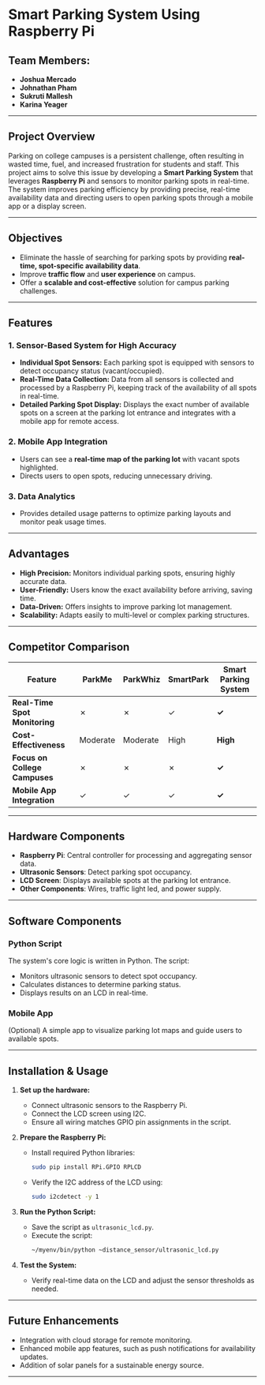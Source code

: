 
# Smart Parking System Using Raspberry Pi

## Team Members:
- **Joshua Mercado**
- **Johnathan Pham**
- **Sukruti Mallesh**
- **Karina Yeager**

---

## Project Overview

Parking on college campuses is a persistent challenge, often resulting in wasted time, fuel, and increased frustration for students and staff. This project aims to solve this issue by developing a **Smart Parking System** that leverages **Raspberry Pi** and sensors to monitor parking spots in real-time. The system improves parking efficiency by providing precise, real-time availability data and directing users to open parking spots through a mobile app or a display screen.

---

## Objectives

- Eliminate the hassle of searching for parking spots by providing **real-time, spot-specific availability data**.
- Improve **traffic flow** and **user experience** on campus.
- Offer a **scalable and cost-effective** solution for campus parking challenges.

---

## Features

### **1. Sensor-Based System for High Accuracy**
- **Individual Spot Sensors:** Each parking spot is equipped with sensors to detect occupancy status (vacant/occupied).
- **Real-Time Data Collection:** Data from all sensors is collected and processed by a Raspberry Pi, keeping track of the availability of all spots in real-time.
- **Detailed Parking Spot Display:** Displays the exact number of available spots on a screen at the parking lot entrance and integrates with a mobile app for remote access.

### **2. Mobile App Integration**
- Users can see a **real-time map of the parking lot** with vacant spots highlighted.
- Directs users to open spots, reducing unnecessary driving.

### **3. Data Analytics**
- Provides detailed usage patterns to optimize parking layouts and monitor peak usage times.

---

## Advantages

- **High Precision:** Monitors individual parking spots, ensuring highly accurate data.
- **User-Friendly:** Users know the exact availability before arriving, saving time.
- **Data-Driven:** Offers insights to improve parking lot management.
- **Scalability:** Adapts easily to multi-level or complex parking structures.

---

## Competitor Comparison

| Feature              | ParkMe         | ParkWhiz      | SmartPark      | **Smart Parking System** |
|----------------------|----------------|---------------|----------------|--------------------------|
| **Real-Time Spot Monitoring** | ✗              | ✗             | ✓              | **✓**                    |
| **Cost-Effectiveness**        | Moderate        | Moderate       | High           | **High**                 |
| **Focus on College Campuses** | ✗              | ✗             | ✗              | **✓**                    |
| **Mobile App Integration**    | ✓              | ✓             | ✓              | **✓**                    |

---

## Hardware Components

- **Raspberry Pi**: Central controller for processing and aggregating sensor data.
- **Ultrasonic Sensors**: Detect parking spot occupancy.
- **LCD Screen**: Displays available spots at the parking lot entrance.
- **Other Components**: Wires, traffic light led, and power supply.

---

## Software Components

### **Python Script**
The system's core logic is written in Python. The script:
- Monitors ultrasonic sensors to detect spot occupancy.
- Calculates distances to determine parking status.
- Displays results on an LCD in real-time.

### **Mobile App**
(Optional) A simple app to visualize parking lot maps and guide users to available spots.

---

## Installation & Usage

1. **Set up the hardware:**
   - Connect ultrasonic sensors to the Raspberry Pi.
   - Connect the LCD screen using I2C.
   - Ensure all wiring matches GPIO pin assignments in the script.

2. **Prepare the Raspberry Pi:**
   - Install required Python libraries:
     ```bash
     sudo pip install RPi.GPIO RPLCD
     ```
   - Verify the I2C address of the LCD using:
     ```bash
     sudo i2cdetect -y 1
     ```

3. **Run the Python Script:**
   - Save the script as `ultrasonic_lcd.py`.
   - Execute the script:
     ```bash
     ~/myenv/bin/python ~distance_sensor/ultrasonic_lcd.py
     ```

4. **Test the System:**
   - Verify real-time data on the LCD and adjust the sensor thresholds as needed.

---

## Future Enhancements

- Integration with cloud storage for remote monitoring.
- Enhanced mobile app features, such as push notifications for availability updates.
- Addition of solar panels for a sustainable energy source.

---

